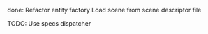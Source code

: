 done:
    Refactor entity factory
    Load scene from scene descriptor file

TODO:
    Use specs dispatcher